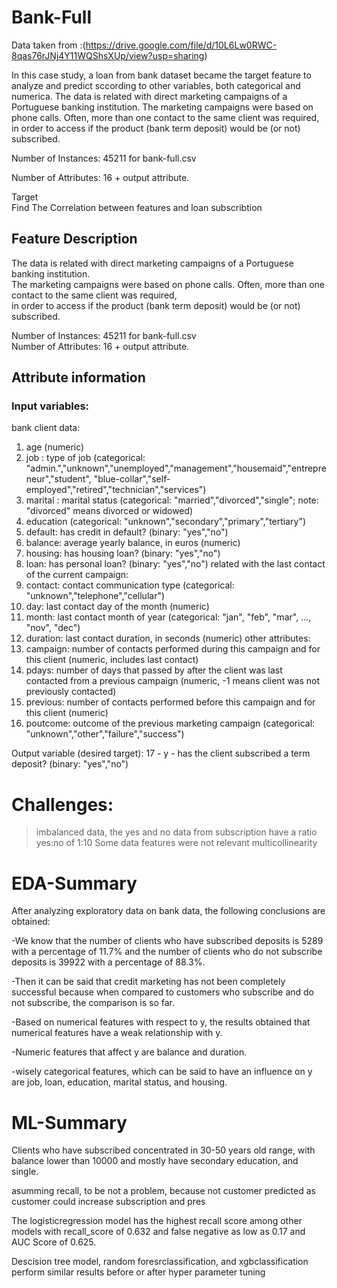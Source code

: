 # Bank-Full
Data taken from :(https://drive.google.com/file/d/10L6Lw0RWC-8qas76rJNj4Y11WQShsXUp/view?usp=sharing)

In this case study, a loan from bank dataset became the target feature to analyze and predict sccording to other variables, both categorical and numerica. The data is related with direct marketing campaigns of a Portuguese banking institution. The marketing campaigns were based on phone calls. Often, more than one contact to the same client was required, in order to access if the product (bank term deposit) would be (or not) subscribed.

Number of Instances: 45211 for bank-full.csv

Number of Attributes: 16 + output attribute.

Target <br>
Find The Correlation between features and loan subscribtion

## Feature Description

The data is related with direct marketing campaigns of a Portuguese banking institution. <br>
The marketing campaigns were based on phone calls. Often, more than one contact to the same client was required, <br>
in order to access if the product (bank term deposit) would be (or not) subscribed. <br>

Number of Instances: 45211 for bank-full.csv<br>
Number of Attributes: 16 + output attribute.

## Attribute information

### Input variables:
bank client data:
1. age (numeric)
2. job : type of job (categorical: "admin.","unknown","unemployed","management","housemaid","entrepreneur","student",
                                        "blue-collar","self-employed","retired","technician","services")                                  
3. marital : marital status (categorical: "married","divorced","single"; note: "divorced" means divorced or widowed)
4. education (categorical: "unknown","secondary","primary","tertiary")
5. default: has credit in default? (binary: "yes","no")
6. balance: average yearly balance, in euros (numeric) 
7. housing: has housing loan? (binary: "yes","no")
8. loan: has personal loan? (binary: "yes","no")
     related with the last contact of the current campaign:
9. contact: contact communication type (categorical: "unknown","telephone","cellular") 
10. day: last contact day of the month (numeric)
11. month: last contact month of year (categorical: "jan", "feb", "mar", ..., "nov", "dec")
12. duration: last contact duration, in seconds (numeric)
     other attributes:
13. campaign: number of contacts performed during this campaign and for this client (numeric, includes last contact)
14. pdays: number of days that passed by after the client was last contacted from a previous campaign (numeric, -1 means client was not previously contacted)
15. previous: number of contacts performed before this campaign and for this client (numeric)
16. poutcome: outcome of the previous marketing campaign (categorical: "unknown","other","failure","success")

   Output variable (desired target):
   17 - y - has the client subscribed a term deposit? (binary: "yes","no")

# Challenges:
> imbalanced data, the yes and no data from subscription have a ratio yes:no of 1:10 
> Some data features were not relevant
> multicollinearity

# EDA-Summary
After analyzing exploratory data on bank data, the following conclusions are obtained:

-We know that the number of clients who have subscribed deposits is 5289 with a percentage of 11.7% and the number of clients who do not subscribe deposits is 39922 with a percentage of 88.3%.

-Then it can be said that credit marketing has not been completely successful because when compared to customers who subscribe and do not subscribe, the comparison is so far.

-Based on numerical features with respect to y, the results obtained that numerical features have a weak relationship with y.

-Numeric features that affect y are balance and duration.

-wisely categorical features, which can be said to have an influence on y are job, loan, education, marital status, and housing.

# ML-Summary
Clients who have subscribed concentrated in 30-50 years old range, with balance lower than 10000 and mostly have secondary education, and single.

asumming recall, to be not a problem, because not customer predicted as customer could increase subscription and pres

The logisticregression model has the highest recall score among other models with recall_score of 0.632 and false negative as low as 0.17 and AUC Score of 0.625.

Descision tree model, random foresrclassification, and xgbclassification perform similar results before or after hyper parameter tuning
